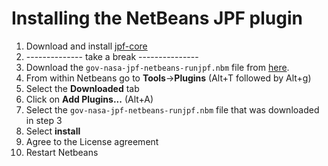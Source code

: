 # Installing the NetBeans JPF plugin #
 1. Download and install [jpf-core](Home)
 2. -------------- take a break ---------------
 3. Download the `gov-nasa-jpf-netbeans-runjpf.nbm` file from [here](http://babelfish.arc.nasa.gov/trac/jpf/attachment/wiki/install/netbeans-plugin/gov-nasa-jpf-netbeans-runjpf.nbm).
 4. From within Netbeans go to **Tools**->**Plugins** (Alt+T followed by Alt+g)
 5. Select the **Downloaded** tab
 6. Click on **Add Plugins...** (Alt+A)
 7. Select the `gov-nasa-jpf-netbeans-runjpf.nbm` file that was downloaded in step 3
 8. Select **install**
 9. Agree to the License agreement
 10. Restart Netbeans